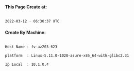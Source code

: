 
   
#### This Page Create at:

```bash

2022-03-12 - 06:30:37 UTC

```

#### Create By Machine:

```bash

Host Name : fv-az203-623

platform  : Linux-5.11.0-1028-azure-x86_64-with-glibc2.31

Ip Local  : 10.1.0.4

```

